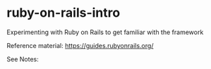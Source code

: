 # ruby-on-rails-intro
Experimenting with Ruby on Rails to get familiar with the framework

Reference material:
https://guides.rubyonrails.org/

See Notes: 

